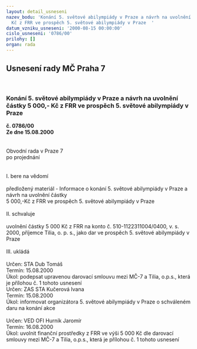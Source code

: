 ```yaml
---
layout: detail_usneseni
nazev_bodu: 'Konání 5. světové abilympiády v Praze a návrh na uvolnění částky 5 000,-
  Kč z FRR ve prospěch 5. světové abilympiády v Praze  '
datum_vzniku_usneseni: '2000-08-15 00:00:00'
cislo_usneseni: '0786/00'
prilohy: []
organ: rada
---
```

<div id="ucUsn_pList" class="usn">
	<span><h2>Usnesení rady MČ Praha 7 </h2>
<br></span><div class="standBody">
<span><h3>Konání 5. světové abilympiády v Praze a návrh na uvolnění částky 5 000,- Kč z FRR ve prospěch 5. světové abilympiády v Praze  </h3></span><div class="center">
		<strong>č. 0786/00</strong><br>
	</div>
<div class="center">
		<strong>Ze dne 15.08.2000</strong><br><br>
	</div>     <br>Obvodní rada v Praze 7<br>po projednání<br><br><br>I.	bere na vědomí<br><br> předložený materiál - Informace o konání 5. světové abilympiády v Praze a návrh na uvolnění částky <br>5 000,-Kč z FRR ve prospěch 5. světové abilympiády v Praze <br><br>II.	schvaluje <br><br>uvolnění částky 5 000 Kč z FRR na konto č. 510-1122311004/0400, v. s. 2000, příjemce Tilia, o. p. s., jako dar ve prospěch 5. světové abilympiády v Praze<br><br>III.	ukládá <br><br> Určen:	     	STA Dub Tomáš<br>Termín: 15.08.2000<br>Úkol:	podepsat upravenou darovací smlouvu mezi MČ-7 a Tilia, o.p.s., která je přílohou č. 1 tohoto usnesení<br>  Určen:	     	ZAS STA Kučerová Ivana<br>Termín: 15.08.2000<br>Úkol:	informovat  organizátora 5. světové abilympiády v Praze o schváleném daru na konání akce<br> <br> Určen:	     	VED OFI Hurník Jaromír<br>Termín: 16.08.2000<br>Úkol:	uvolnit finanční prostředky z FRR ve výši 5 000 Kč dle darovací smlouvy mezi MČ-7 a Tilia, o.p.s., která je přílohou č. 1 tohoto usnesení<br> <br>
</div>
</div>